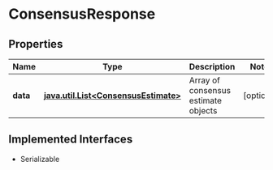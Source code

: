 

# ConsensusResponse


## Properties

Name | Type | Description | Notes
------------ | ------------- | ------------- | -------------
**data** | [**java.util.List&lt;ConsensusEstimate&gt;**](ConsensusEstimate.md) | Array of consensus estimate objects |  [optional]


## Implemented Interfaces

* Serializable


